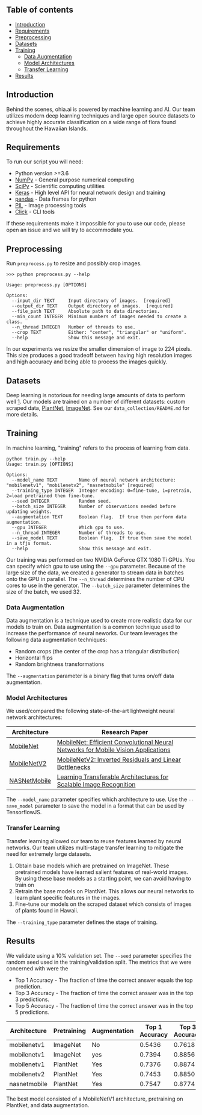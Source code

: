 ## Table of contents

* [Introduction](#introduction)
* [Requirements](#requirements)
* [Preprocessing](#preprocessing)
* [Datasets](#datasets)
* [Training](#training)
   * [Data Augmentation](#data-augmentation)
   * [Model Architectures](#model-architectures)
   * [Transfer Learning](#transfer-learning)
* [Results](#results)

## Introduction

Behind the scenes, ohia.ai is powered by machine learning and AI.  Our team utilizes modern deep learning techniques and large open source datasets to achieve highly accurate classification on a wide range of flora found throughout the Hawaiian Islands.


## Requirements

To run our script you will need:

* Python version >=3.6
* [NumPy](http://www.numpy.org/) - General purpose numerical computing
* [SciPy](https://www.scipy.org/) - Scientific computing utilities
* [Keras](https://keras.io/) - High level API for neural network design and training
* [pandas](https://pandas.pydata.org/) - Data frames for python
* [PIL](https://pillow.readthedocs.io/en/5.3.x/) - Image processing tools
* [Click](https://click.palletsprojects.com/en/7.x/) - CLI tools

If these requirements make it impossible for you to use our code, please open an issue and we will try to accommodate you.


## Preprocessing

Run `preprocess.py` to resize and possibly crop images.  

```
>>> python preprocess.py --help

Usage: preprocess.py [OPTIONS]

Options:
  --input_dir TEXT     Input directory of images.  [required]
  --output_dir TEXT    Output directory of images.  [required]
  --file_path TEXT     Absolute path to data directories.
  --min_count INTEGER  Minimum numbers of images needed to create a class.
  --n_thread INTEGER   Number of threads to use.
  --crop TEXT          Either: "center", "triangular" or "uniform".
  --help               Show this message and exit.
```

In our experiments we resize the smaller dimension of image to 224 pixels.  This size produces a good tradeoff between having high resolution images and high accuracy and being able to process the images quickly.  


## Datasets
Deep learning is notorious for needing large amounts of data to perform well [1](https://static.googleusercontent.com/media/research.google.com/en//pubs/archive/35179.pdf).  Our models are trained on a number of different datasets: custom scraped data, [PlantNet](https://www.imageclef.org/lifeclef/2017/plant), [ImageNet](http://www.image-net.org/).  See our `data_collection/README.md` for more details.


## Training
In machine learning, "training" refers to the process of learning from data.  

```
python train.py --help
Usage: train.py [OPTIONS]

Options:
  --model_name TEXT        Name of neural network architecture: "mobilenetv1", "mobilenetv2", "nasnetmobile" [required]
  --training_type INTEGER  Integer encoding: 0=fine-tune, 1=pretrain, 2=load pretrained then fine-tune.
  --seed INTEGER           Random seed.
  --batch_size INTEGER     Number of observations needed before updating weights.
  --augmentation TEXT      Boolean flag.  If true then perform data augmentation.
  --gpu INTEGER            Which gpu to use.
  --n_thread INTEGER       Number of threads to use.
  --save_model TEXT        Boolean flag.  If true then save the model in a tfjs format.
  --help                   Show this message and exit.
```

Our training was performed on two NVIDIA GeForce GTX 1080 Ti GPUs.  You can specify which gpu to use using the `--gpu` parameter.  Because of the large size of the data, we created a generator to stream data in batches onto the GPU in parallel.  The `--n_thread` determines the number of CPU cores to use in the generator.  The `--batch_size` parameter determines the size of the batch, we used 32.  


### Data Augmentation

Data augmentation is a technique used to create more realistic data for our models to train on.  Data augmentation is a common technique used to increase the performance of neural neworks. Our team leverages the following data augmentation techniques:

* Random crops (the center of the crop has a triangular distribution)
* Horizontal flips
* Random brightness transformations


The `--augmentation` parameter is a binary flag that turns on/off data augmentation.

### Model Architectures

We used/compared the following state-of-the-art lightweight neural network architectures:

Architecture | Research Paper
-- | -- 
[MobileNet](https://keras.io/applications/#mobilenet) | [MobileNet: Efficient Convolutional Neural Networks for Mobile Vision Applications](https://arxiv.org/pdf/1704.04861.pdf)
[MobileNetV2](https://keras.io/applications/#mobilenetv2) | [MobileNetV2: Inverted Residuals and Linear Bottlenecks](https://arxiv.org/abs/1801.04381)
[NASNetMobile](https://keras.io/applications/#nasnet) | [Learning Transferable Architectures for Scalable Image Recognition](https://arxiv.org/abs/1707.07012)

The `--model_name` parameter specifies which architecture to use.  Use the `--save_model` parameter to save the model in a format that can be used by TensorflowJS.

### Transfer Learning
Transfer learning allowed our team to reuse features learned by neural networks.  Our team utilizes multi-stage transfer learning to mitigate the need for extremely large datasets.

1. Obtain base models which are pretrained on ImageNet.  These pretrained models have learned salient features of real-world images. By using these base models as a starting point, we can avoid having to train on 
2. Retrain the base models on PlantNet.  This allows our neural networks to learn plant specific features in the images.   
3. Fine-tune our models on the scraped dataset which consists of images of plants found in Hawaii.

The `--training_type` parameter defines the stage of training. 

## Results

We validate using a 10% validation set.  The `--seed` parameter specifies the random seed used in the training/validation split.  The metrics that we were concerned with were the

* Top 1 Accuracy - The fraction of time the correct answer equals the top prediction.
* Top 3 Accuracy - The fraction of time the correct answer was in the top 3 predictions.
* Top 5 Accuracy - The fraction of time the correct answer was in the top 5 predictions.


| Architecture | Pretraining | Augmentation | Top 1 Accuracy | Top 3 Accuracy | Top 5 Accuracy |
| ------------ | ----------- | ------------ | -------------- | -------------- | -------------- |
|  mobilenetv1 |    ImageNet |           No |         0.5436 |         0.7618 |         0.8396 |
|  mobilenetv1 |    ImageNet |          yes |         0.7394 |         0.8856 |         0.9257 |
|  mobilenetv1 |    PlantNet |          Yes |         0.7376 |         0.8874 |         0.9251 |
|  mobilenetv2 |    PlantNet |          Yes |         0.7453 |         0.8850 |         0.9240 |
| nasnetmobile |    PlantNet |          Yes |         0.7547 |         0.8774 |         0.9204 |

The best model consisted of a MobileNetV1 architecture, pretraining on PlantNet, and data augmentation.

 